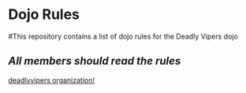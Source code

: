 Dojo Rules
==========

#This repository contains a list of dojo rules for the Deadly Vipers dojo

## *All members should read the rules*

[deadlyvipers organization!](https://github.com/deadlyvipers)